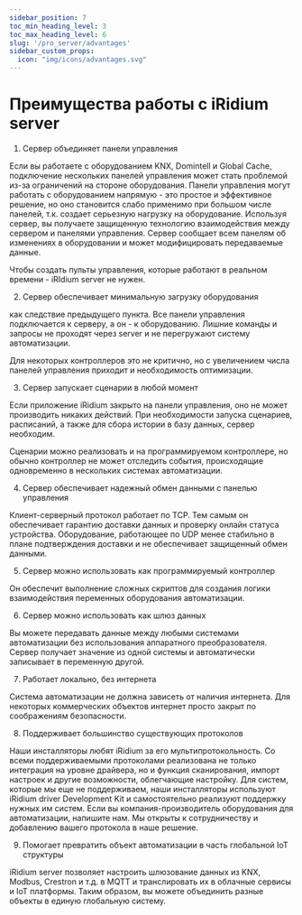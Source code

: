 ```yaml
---
sidebar_position: 7
toc_min_heading_level: 3
toc_max_heading_level: 6
slug: '/pro_server/advantages'
sidebar_custom_props:
  icon: "img/icons/advantages.svg"
---
```


# Преимущества работы с iRidium server

1. Сервер объединяет панели управления

Если вы работаете с оборудованием KNX, Domintell и Global Cache, подключение нескольких панелей управления может стать проблемой из-за ограничений на стороне оборудования. Панели управления могут работать с оборудованием напрямую - это простое и эффективное решение, но оно становится слабо применимо при большом числе панелей, т.к. создает серьезную нагрузку на оборудование. Используя сервер, вы получаете защищенную технологию взаимодействия между сервером и панелями управления. Сервер сообщает всем панелям об изменениях в оборудовании и может модифицировать передаваемые данные.

Чтобы создать пульты управления, которые работают в реальном времени - iRIdium server не нужен.

2. Сервер обеспечивает минимальную загрузку оборудования

как следствие предыдущего пункта. Все панели управления подключается к серверу, а он - к оборудованию. Лишние команды и запросы не проходят через server и не перегружают систему автоматизации.

Для некоторых контроллеров это не критично, но с увеличением числа панелей управления приходит и необходимость оптимизации.

3. Сервер запускает сценарии в любой момент

Если приложение iRidium закрыто на панели управления, оно не может производить никаких действий. При необходимости запуска сценариев, расписаний, а также для сбора истории в базу данных, сервер необходим.

Сценарии можно реализовать и на программируемом контроллере, но обычно контроллер не может отследить события, происходящие одновременно в нескольких системах автоматизации.

4. Сервер обеспечивает надежный обмен данными с панелью управления

Клиент-серверный протокол работает по ТСР. Тем самым он обеспечивает гарантию доставки данных и проверку онлайн статуса устройства. Оборудование, работающее по UDP менее стабильно в плане подтверждения доставки и не обеспечивает защищенный обмен данными.

5. Сервер можно использовать как программируемый контроллер

Он обеспечит выполнение сложных скриптов для создания логики взаимодействия переменных оборудования автоматизации.

6. Сервер можно использовать как шлюз данных

Вы можете передавать данные между любыми системами автоматизации без использования аппаратного преобразователя. Сервер получает значение из одной системы и автоматически записывает в переменную другой.

7. Работает локально, без интернета

Система автоматизации не должна зависеть от наличия интернета. Для некоторых коммерческих объектов интернет просто закрыт по соображениям безопасности.


8. Поддерживает большинство существующих протоколов

Наши инсталляторы любят iRidium за его мультипротокольность. Со всеми поддерживаемыми протоколами реализована не только интеграция на уровне драйвера, но и функция сканирования, импорт настроек и другие возможности, облегчающие настройку. Для систем, которые мы еще не поддерживаем, наши инсталляторы используют iRidium driver Development Kit и самостоятельно реализуют поддержку нужных им систем. Если вы компания-производитель оборудования для автоматизации, напишите нам. Мы открыты к сотрудничеству и добавлению вашего протокола в наше решение.

9. Помогает превратить объект автоматизации в часть глобальной IoT структуры

iRidium server позволяет настроить шлюзование данных из KNX, Modbus, Crestron и т.д. в MQTT и транслировать их в облачные сервисы и IoT платформы. Таким образом, вы можете объединить разные объекты в единую глобальную систему.